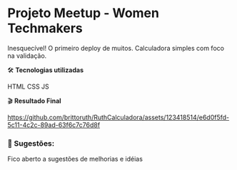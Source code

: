 # Projeto Meetup - Women Techmakers

Inesquecível! O primeiro deploy de muitos.
Calculadora simples com foco na validação.


🛠️ **Tecnologias utilizadas**


HTML
CSS
JS




:clapper: **Resultado Final**

https://github.com/brittoruth/RuthCalculadora/assets/123418514/e6d0f5fd-5c11-4c2c-89ad-63f6c7c76d8f

### :speech_balloon: Sugestões:
Fico aberto a sugestões de melhorias e idéias











